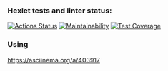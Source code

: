 ### Hexlet tests and linter status:
[![Actions Status](https://github.com/Obrubok/php-project-lvl2/workflows/hexlet-check/badge.svg)](https://github.com/Obrubok/php-project-lvl2/actions)
[![Maintainability](https://api.codeclimate.com/v1/badges/a99a88d28ad37a79dbf6/maintainability)](https://codeclimate.com/github/codeclimate/codeclimate/maintainability)
[![Test Coverage](https://api.codeclimate.com/v1/badges/cbc10b3f2665e0ee75df/test_coverage)](https://codeclimate.com/github/Obrubok/php-project-lvl2/test_coverage)


### Using
https://asciinema.org/a/403917
